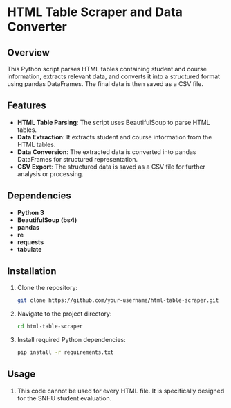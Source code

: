 # HTML Table Scraper and Data Converter

## Overview

This Python script parses HTML tables containing student and course information, extracts relevant data, and converts it into a structured format using pandas DataFrames. The final data is then saved as a CSV file.

## Features

- **HTML Table Parsing**: The script uses BeautifulSoup to parse HTML tables.
- **Data Extraction**: It extracts student and course information from the HTML tables.
- **Data Conversion**: The extracted data is converted into pandas DataFrames for structured representation.
- **CSV Export**: The structured data is saved as a CSV file for further analysis or processing.

## Dependencies

- **Python 3**
- **BeautifulSoup (bs4)**
- **pandas**
- **re**
- **requests**
- **tabulate**

## Installation

1. Clone the repository:

    ```bash
    git clone https://github.com/your-username/html-table-scraper.git
    ```

2. Navigate to the project directory:

    ```bash
    cd html-table-scraper
    ```

3. Install required Python dependencies:

    ```bash
    pip install -r requirements.txt
    ```

## Usage

1. This code cannot be used for every HTML file. It is specifically designed for the SNHU student evaluation.
